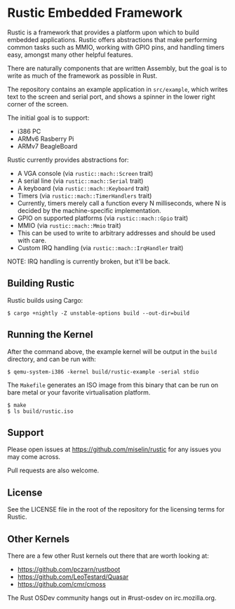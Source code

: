 # Rustic Embedded Framework

Rustic is a framework that provides a platform upon which to build embedded
applications. Rustic offers abstractions that make performing common tasks such
as MMIO, working with GPIO pins, and handling timers easy, amongst many other
helpful features.

There are naturally components that are written Assembly, but the goal is to
write as much of the framework as possible in Rust.

The repository contains an example application in `src/example`,
which writes text to the screen and serial port, and shows a spinner in the
lower right corner of the screen.

The initial goal is to support:
* i386 PC
* ARMv6 Rasberry Pi
* ARMv7 BeagleBoard

Rustic currently provides abstractions for:
* A VGA console (via `rustic::mach::Screen` trait)
* A serial line (via `rustic::mach::Serial` trait)
* A keyboard (via `rustic::mach::Keyboard` trait)
* Timers (via `rustic::mach::TimerHandlers` trait)
 * Currently, timers merely call a function every N milliseconds, where N is decided by the machine-specific implementation.
* GPIO on supported platforms (via `rustic::mach::Gpio` trait)
* MMIO (via `rustic::mach::Mmio` trait)
 * This can be used to write to arbitrary addresses and should be used with
 care.
* Custom IRQ handling (via `rustic::mach::IrqHandler` trait)

NOTE: IRQ handling is currently broken, but it'll be back.

## Building Rustic

Rustic builds using Cargo:

```
$ cargo +nightly -Z unstable-options build --out-dir=build
```

## Running the Kernel

After the command above, the example kernel will be output in the `build`
directory, and can be run with:

```
$ qemu-system-i386 -kernel build/rustic-example -serial stdio
```

The `Makefile` generates an ISO image from this binary that can be run on bare
metal or your favorite virtualisation platform.

```
$ make
$ ls build/rustic.iso
```

## Support

Please open issues at https://github.com/miselin/rustic for any issues you
may come across.

Pull requests are also welcome.

## License

See the LICENSE file in the root of the repository for the licensing
terms for Rustic.

## Other Kernels

There are a few other Rust kernels out there that are worth looking at:
* https://github.com/pczarn/rustboot
* https://github.com/LeoTestard/Quasar
* https://github.com/cmr/cmoss

The Rust OSDev community hangs out in #rust-osdev on irc.mozilla.org.
